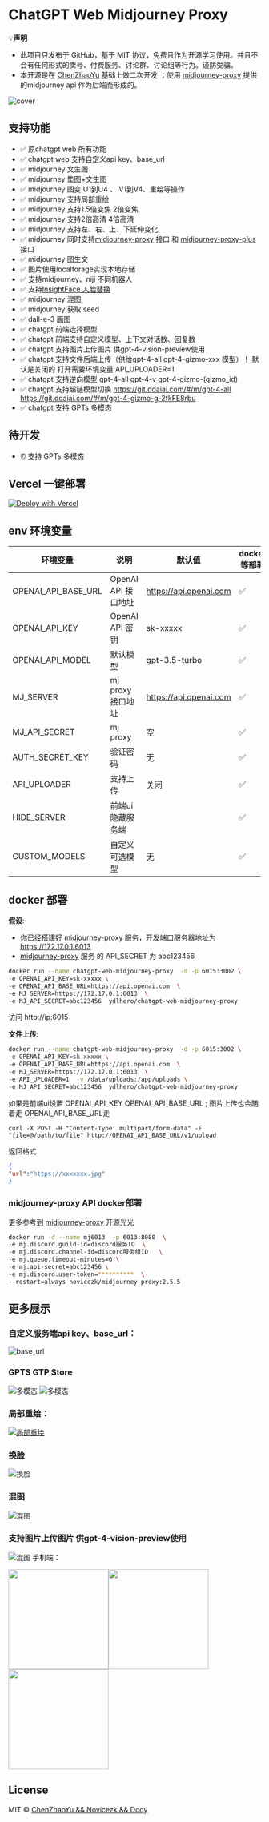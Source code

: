 # ChatGPT Web Midjourney Proxy
💡**声明**
- 此项目只发布于 GitHub，基于 MIT 协议，免费且作为开源学习使用。并且不会有任何形式的卖号、付费服务、讨论群、讨论组等行为。谨防受骗。
- 本开源是在 [ChenZhaoYu](https://github.com/Chanzhaoyu/chatgpt-web) 基础上做二次开发 ；使用 [midjourney-proxy](https://github.com/novicezk/midjourney-proxy) 提供的midjourney api 作为后端而形成的。


![cover](./docs/mj2a1.jpg)
## 支持功能
- ✅ 原chatgpt web 所有功能
- ✅ chatgpt web 支持自定义api key、base_url
- ✅ midjourney 文生图
- ✅ midjourney 垫图+文生图  
- ✅ midjourney 图变 U1到U4 、 V1到V4、重绘等操作
- ✅ midjourney 支持局部重绘
- ✅ midjourney 支持1.5倍变焦 2倍变焦
- ✅ midjourney 支持2倍高清 4倍高清
- ✅ midjourney 支持左、右、上、下延伸变化
- ✅ midjourney 同时支持[midjourney-proxy](https://github.com/novicezk/midjourney-proxy) 接口 和 [midjourney-proxy-plus](https://github.com/litter-coder/midjourney-proxy-plus) 接口
- ✅ midjourney 图生文
- ✅ 图片使用localforage实现本地存储
- ✅ 支持midjourney、niji 不同机器人
- ✅ 支持[InsightFace 人脸替换](https://discord.com/api/oauth2/authorize?client_id=1090660574196674713&permissions=274877945856&scope=bot)
- ✅ midjourney 混图
- ✅ midjourney 获取 seed
- ✅ dall-e-3 画图
- ✅ chatgpt 前端选择模型
- ✅ chatgpt 前端支持自定义模型、上下文对话数、回复数
- ✅ chatgpt 支持图片上传图片 供gpt-4-vision-preview使用
- ✅ chatgpt 支持文件后端上传（供给gpt-4-all gpt-4-gizmo-xxx 模型）！ 默认是关闭的 打开需要环境变量 API_UPLOADER=1
- ✅ chatgpt 支持逆向模型 gpt-4-all gpt-4-v gpt-4-gizmo-(gizmo_id)
- ✅ chatgpt 支持超链模型切换 https://git.ddaiai.com/#/m/gpt-4-all https://git.ddaiai.com/#/m/gpt-4-gizmo-g-2fkFE8rbu
- ✅ chatgpt 支持 GPTs 多模态

## 待开发
- ⏰ 支持 GPTs 多模态


## Vercel 一键部署

[![Deploy with Vercel](https://vercel.com/button)](https://vercel.com/new/clone?repository-url=https://github.com/Dooy/chatgpt-web-midjourney-proxy&env=OPENAI_API_BASE_URL&env=OPENAI_API_KEY&env=MJ_SERVER&env=MJ_API_SECRET&project-name=chatgpt-web-midjourney-proxy&repository-name=chatgpt-web-midjourney-proxy)

## env 环境变量

| 环境变量 | 说明 | 默认值 |docker等部署| vercel 部署|
| --- | --- | --- | --- | --- |
| OPENAI_API_BASE_URL | OpenAI API 接口地址 | https://api.openai.com | ✅ |  ✅|
| OPENAI_API_KEY | OpenAI API 密钥 |  sk-xxxxx | ✅ |  ✅|
| OPENAI_API_MODEL |  默认模型 | gpt-3.5-turbo  | ✅ |  ✅|
| MJ_SERVER |  mj proxy 接口地址 | https://api.openai.com  | ✅ |  ✅|
| MJ_API_SECRET |  mj proxy | 空  | ✅ |  ✅|
| AUTH_SECRET_KEY |  验证密码 | 无  | ✅ |  ✅|
| API_UPLOADER |  支持上传 | 关闭  | ✅ |  x|
| HIDE_SERVER |  前端ui隐藏服务端|    | ✅ |  x|
| CUSTOM_MODELS |  自定义可选模型 | 无  | ✅ |  ✅|

## docker 部署
**假设**:
- 你已经搭建好 [midjourney-proxy](https://github.com/novicezk/midjourney-proxy) 服务，开发端口服务器地址为 https://172.17.0.1:6013
- [midjourney-proxy](https://github.com/novicezk/midjourney-proxy) 服务 的 API_SECRET  为 abc123456
```bash
docker run --name chatgpt-web-midjourney-proxy  -d -p 6015:3002 \
-e OPENAI_API_KEY=sk-xxxxx \
-e OPENAI_API_BASE_URL=https://api.openai.com  \
-e MJ_SERVER=https://172.17.0.1:6013  \
-e MJ_API_SECRET=abc123456  ydlhero/chatgpt-web-midjourney-proxy
```
访问 http://ip:6015 

**文件上传**: 
```bash
docker run --name chatgpt-web-midjourney-proxy  -d -p 6015:3002 \
-e OPENAI_API_KEY=sk-xxxxx \
-e OPENAI_API_BASE_URL=https://api.openai.com  \
-e MJ_SERVER=https://172.17.0.1:6013  \
-e API_UPLOADER=1  -v /data/uploads:/app/uploads \
-e MJ_API_SECRET=abc123456  ydlhero/chatgpt-web-midjourney-proxy
```
如果是前端ui设置 OPENAI_API_KEY OPENAI_API_BASE_URL ; 图片上传也会随着走 OPENAI_API_BASE_URL走
```shell
curl -X POST -H "Content-Type: multipart/form-data" -F "file=@/path/to/file" http://OPENAI_API_BASE_URL/v1/upload
```
返回格式
```json
{
"url":"https://xxxxxxx.jpg"
}
```

### midjourney-proxy API docker部署
更多参考到 [midjourney-proxy](https://github.com/novicezk/midjourney-proxy) 开源光光
```bash
docker run -d --name mj6013  -p 6013:8080  \
-e mj.discord.guild-id=discord服务ID  \
-e mj.discord.channel-id=discord服务组ID   \
-e mj.queue.timeout-minutes=6 \
-e mj.api-secret=abc123456 \
-e mj.discord.user-token=**********  \
--restart=always novicezk/midjourney-proxy:2.5.5
```


## 更多展示

### 自定义服务端api key、base_url：
![base_url](./docs/gptbase.jpg)

### GPTS  GTP Store 
![多模态](./docs/gpts.jpg)
![多模态](./docs/gpts1.jpg)



### 局部重绘：
[![局部重绘](./docs/mj2.jpg)](./docs/mj2.jpg)

### 换脸
![换脸](./docs/mj2a2.jpg)

### 混图
![混图](./docs/mj2a3.jpg)

### 支持图片上传图片 供gpt-4-vision-preview使用
![混图](./docs/mj4a1.png)
手机端：
<div style="display: flex; flex-wrap: wrap">
 <img src="./docs/mjs1.jpg" style="width:200px" >
 <img src="./docs/mjs2.jpg"  style="width:200px">
 <img src="./docs/mjs3.jpg"  style="width:200px">
</div>



## License
MIT © [ChenZhaoYu && Novicezk  && Dooy](./license)

